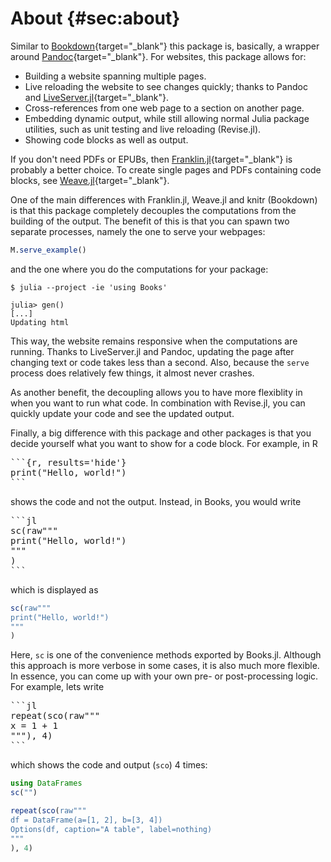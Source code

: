 # About {#sec:about}

Similar to [Bookdown](https://bookdown.org){target="_blank"} this package is, basically, a wrapper around [Pandoc](https://pandoc.org/){target="_blank"}.
For websites, this package allows for:

- Building a website spanning multiple pages.
- Live reloading the website to see changes quickly; thanks to Pandoc and [LiveServer.jl](https://github.com/tlienart/LiveServer.jl){target="_blank"}.
- Cross-references from one web page to a section on another page.
- Embedding dynamic output, while still allowing normal Julia package utilities, such as unit testing and live reloading (Revise.jl).
- Showing code blocks as well as output.

If you don't need PDFs or EPUBs, then [Franklin.jl](https://github.com/tlienart/Franklin.jl){target="_blank"} is probably a better choice.
To create single pages and PDFs containing code blocks, see [Weave.jl](https://github.com/JunoLab/Weave.jl){target="_blank"}.

One of the main differences with Franklin.jl, Weave.jl and knitr (Bookdown) is that this package completely decouples the computations from the building of the output.
The benefit of this is that you can spawn two separate processes, namely the one to serve your webpages:

```jl
M.serve_example()
```

and the one where you do the computations for your package:

```
$ julia --project -ie 'using Books'

julia> gen()
[...]
Updating html
```

This way, the website remains responsive when the computations are running.
Thanks to LiveServer.jl and Pandoc, updating the page after changing text or code takes less than a second.
Also, because the `serve` process does relatively few things, it almost never crashes.

As another benefit, the decoupling allows you to have more flexiblity in when you want to run what code.
In combination with Revise.jl, you can quickly update your code and see the updated output.

Finally, a big difference with this package and other packages is that you decide yourself what you want to show for a code block.
For example, in R

<pre>
```{r, results='hide'}
print("Hello, world!")
```
</pre>

shows the code and not the output.
Instead, in Books, you would write

<pre>
```jl
sc(raw"""
print("Hello, world!")
"""
)
```
</pre>

which is displayed as

```jl
sc(raw"""
print("Hello, world!")
"""
)
```

Here, `sc` is one of the convenience methods exported by Books.jl.
Although this approach is more verbose in some cases, it is also much more flexible.
In essence, you can come up with your own pre- or post-processing logic.
For example, lets write

<pre>
```jl
repeat(sco(raw"""
x = 1 + 1
"""), 4)
```
</pre>

which shows the code and output (`sco`) 4 times:

```jl
using DataFrames
sc("")
```

```jl
repeat(sco(raw"""
df = DataFrame(a=[1, 2], b=[3, 4])
Options(df, caption="A table", label=nothing)
"""
), 4)
```


